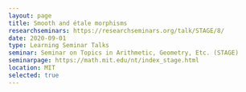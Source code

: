```yaml
---
layout: page
title: Smooth and étale morphisms
researchseminars: https://researchseminars.org/talk/STAGE/8/
date: 2020-09-01
type: Learning Seminar Talks
seminar: Seminar on Topics in Arithmetic, Geometry, Etc. (STAGE)
seminarpage: https://math.mit.edu/nt/index_stage.html
location: MIT
selected: true
---
```

